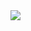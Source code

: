 <img align="center" src="https://github-readme-stats.vercel.app/api/pin/?username=guilhermecf10&repo=SerraJuniorTrainee" />
